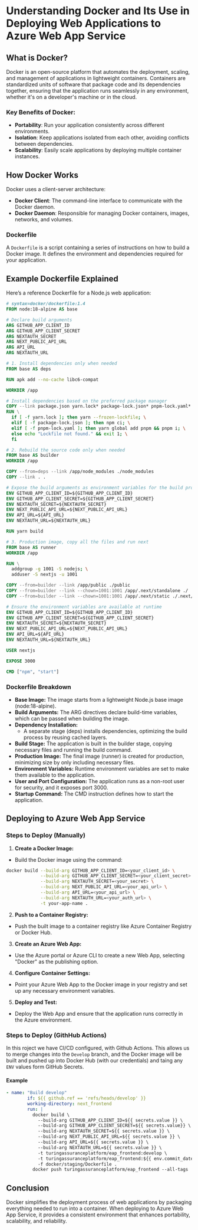 # Understanding Docker and Its Use in Deploying Web Applications to Azure Web App Service

## What is Docker?

Docker is an open-source platform that automates the deployment, scaling, and management of applications in lightweight containers. Containers are standardized units of software that package code and its dependencies together, ensuring that the application runs seamlessly in any environment, whether it's on a developer's machine or in the cloud.

### Key Benefits of Docker:
- **Portability**: Run your application consistently across different environments.
- **Isolation**: Keep applications isolated from each other, avoiding conflicts between dependencies.
- **Scalability**: Easily scale applications by deploying multiple container instances.

## How Docker Works

Docker uses a client-server architecture:
- **Docker Client**: The command-line interface to communicate with the Docker daemon.
- **Docker Daemon**: Responsible for managing Docker containers, images, networks, and volumes.

### Dockerfile

A `Dockerfile` is a script containing a series of instructions on how to build a Docker image. It defines the environment and dependencies required for your application.

## Example Dockerfile Explained

Here’s a reference Dockerfile for a Node.js web application:

```dockerfile
# syntax=docker/dockerfile:1.4
FROM node:18-alpine AS base

# Declare build arguments
ARG GITHUB_APP_CLIENT_ID
ARG GITHUB_APP_CLIENT_SECRET
ARG NEXTAUTH_SECRET
ARG NEXT_PUBLIC_API_URL
ARG API_URL
ARG NEXTAUTH_URL

# 1. Install dependencies only when needed
FROM base AS deps

RUN apk add --no-cache libc6-compat

WORKDIR /app

# Install dependencies based on the preferred package manager
COPY --link package.json yarn.lock* package-lock.json* pnpm-lock.yaml* ./
RUN \
  if [ -f yarn.lock ]; then yarn --frozen-lockfile; \
  elif [ -f package-lock.json ]; then npm ci; \
  elif [ -f pnpm-lock.yaml ]; then yarn global add pnpm && pnpm i; \
  else echo "Lockfile not found." && exit 1; \
  fi

# 2. Rebuild the source code only when needed
FROM base AS builder
WORKDIR /app

COPY --from=deps --link /app/node_modules ./node_modules
COPY --link . .

# Expose the build arguments as environment variables for the build process
ENV GITHUB_APP_CLIENT_ID=${GITHUB_APP_CLIENT_ID}
ENV GITHUB_APP_CLIENT_SECRET=${GITHUB_APP_CLIENT_SECRET}
ENV NEXTAUTH_SECRET=${NEXTAUTH_SECRET}
ENV NEXT_PUBLIC_API_URL=${NEXT_PUBLIC_API_URL}
ENV API_URL=${API_URL}
ENV NEXTAUTH_URL=${NEXTAUTH_URL}

RUN yarn build

# 3. Production image, copy all the files and run next
FROM base AS runner
WORKDIR /app

RUN \
  addgroup -g 1001 -S nodejs; \
  adduser -S nextjs -u 1001

COPY --from=builder --link /app/public ./public
COPY --from=builder --link --chown=1001:1001 /app/.next/standalone ./
COPY --from=builder --link --chown=1001:1001 /app/.next/static ./.next/static

# Ensure the environment variables are available at runtime
ENV GITHUB_APP_CLIENT_ID=${GITHUB_APP_CLIENT_ID}
ENV GITHUB_APP_CLIENT_SECRET=${GITHUB_APP_CLIENT_SECRET}
ENV NEXTAUTH_SECRET=${NEXTAUTH_SECRET}
ENV NEXT_PUBLIC_API_URL=${NEXT_PUBLIC_API_URL}
ENV API_URL=${API_URL}
ENV NEXTAUTH_URL=${NEXTAUTH_URL}

USER nextjs

EXPOSE 3000

CMD ["npm", "start"]
```

### Dockerfile Breakdown
- **Base Image:** The image starts from a lightweight Node.js base image (node:18-alpine).
- **Build Arguments:** The ARG directives declare build-time variables, which can be passed when building the image.
- **Dependency Installation:**
  - A separate stage (deps) installs dependencies, optimizing the build process by reusing cached layers.
- **Build Stage:** The application is built in the builder stage, copying necessary files and running the build command.
- **Production Image:** The final image (runner) is created for production, minimizing size by only including necessary files.
- **Environment Variables:** Runtime environment variables are set to make them available to the application.
- **User and Port Configuration:** The application runs as a non-root user for security, and it exposes port 3000.
- **Startup Command:** The CMD instruction defines how to start the application.

## Deploying to Azure Web App Service

### Steps to Deploy (Manually)

1. **Create a Docker Image:**
- Build the Docker image using the command:

```bash
docker build --build-arg GITHUB_APP_CLIENT_ID=<your_client_id> \
             --build-arg GITHUB_APP_CLIENT_SECRET=<your_client_secret> \
             --build-arg NEXTAUTH_SECRET=<your_secret> \
             --build-arg NEXT_PUBLIC_API_URL=<your_api_url> \
             --build-arg API_URL=<your_api_url> \
             --build-arg NEXTAUTH_URL=<your_auth_url> \
             -t your-app-name .
```
2. **Push to a Container Registry:**
- Push the built image to a container registry like Azure Container Registry or Docker Hub.

3. **Create an Azure Web App:**
- Use the Azure portal or Azure CLI to create a new Web App, selecting "Docker" as the publishing option.

4. **Configure Container Settings:**
- Point your Azure Web App to the Docker image in your registry and set up any necessary environment variables.

5. **Deploy and Test:**
- Deploy the Web App and ensure that the application runs correctly in the Azure environment.

### Steps to Deploy (GithHub Actions)

In this roject we have CI/CD configured, with Github Actions. This allows us to merge changes into the `Develop` branch, and the Docker image will be built and pushed up into Docker Hub (with our credentials) and taing any `ENV` values form GitHub Secrets.

#### Example

```yaml
- name: "Build develop"
        if: ${{ github.ref == 'refs/heads/develop' }}
        working-directory: next_frontend
        run: |
          docker build \
            --build-arg GITHUB_APP_CLIENT_ID=${{ secrets.value }} \
            --build-arg GITHUB_APP_CLIENT_SECRET=${{ secrets.value}} \
            --build-arg NEXTAUTH_SECRET=${{ secrets.value }} \
            --build-arg NEXT_PUBLIC_API_URL=${{ secrets.value }} \
            --build-arg API_URL=${{ secrets.value }} \
            --build-arg NEXTAUTH_URL=${{ secrets.value }} \
            -t turingassuranceplatform/eap_frontend:develop \
            -t turingassuranceplatform/eap_frontend:${{ env.commit_date }}.${{ env.sha_short }}\
            -f docker/staging/Dockerfile .
          docker push turingassuranceplatform/eap_frontend --all-tags

```

## Conclusion
Docker simplifies the deployment process of web applications by packaging everything needed to run into a container. When deploying to Azure Web App Service, it provides a consistent environment that enhances portability, scalability, and reliability.
